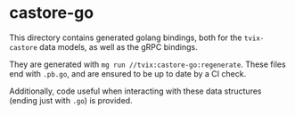 # castore-go

This directory contains generated golang bindings, both for the `tvix-castore`
data models, as well as the gRPC bindings.

They are generated with `mg run //tvix:castore-go:regenerate`.
These files end with `.pb.go`, and are ensured to be up to date by a CI check.

Additionally, code useful when interacting with these data structures
(ending just with `.go`) is provided.
